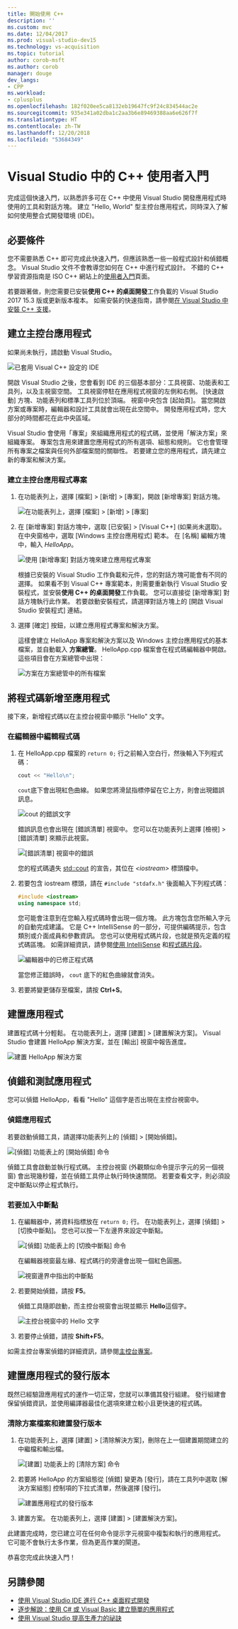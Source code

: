 ```yaml
---
title: 開始使用 C++
description: ''
ms.custom: mvc
ms.date: 12/04/2017
ms.prod: visual-studio-dev15
ms.technology: vs-acquisition
ms.topic: tutorial
author: corob-msft
ms.author: corob
manager: douge
dev_langs:
- CPP
ms.workload:
- cplusplus
ms.openlocfilehash: 182f020ee5ca8132eb19647fc9f24c834544ac2e
ms.sourcegitcommit: 935e341a02dba1c2aa3b6e89469388aa6e626f7f
ms.translationtype: HT
ms.contentlocale: zh-TW
ms.lasthandoff: 12/20/2018
ms.locfileid: "53684349"
---
```

# <a name="get-started-with-c-in-visual-studio"></a>Visual Studio 中的 C++ 使用者入門

完成這個快速入門，以熟悉許多可在 C++ 中使用 Visual Studio 開發應用程式時使用的工具和對話方塊。 建立 "Hello, World" 型主控台應用程式，同時深入了解如何使用整合式開發環境 (IDE)。

## <a name="prerequisites"></a>必要條件

您不需要熟悉 C++ 即可完成此快速入門，但應該熟悉一些一般程式設計和偵錯概念。 Visual Studio 文件不會教導您如何在 C++ 中進行程式設計。 不錯的 C++ 學習資源指南是 ISO C++ 網站上的[使用者入門](https://isocpp.org/get-started)頁面。

若要跟著做，則您需要已安裝**使用 C++ 的桌面開發**工作負載的 Visual Studio 2017 15.3 版或更新版本複本。 如需安裝的快速指南，請參閱[在 Visual Studio 中安裝 C++ 支援](/cpp/build/vscpp-step-0-installation)。

## <a name="create-a-console-app"></a>建立主控台應用程式

如果尚未執行，請啟動 Visual Studio。

![已套用 Visual C&#43;&#43; 設定的 IDE](../ide/media/get-started-cpp-ide-layout.png)

開啟 Visual Studio 之後，您會看到 IDE 的三個基本部分：工具視窗、功能表和工具列，以及主視窗空間。 工具視窗停駐在應用程式視窗的左側和右側。 [快速啟動] 方塊、功能表列和標準工具列位於頂端。 視窗中央包含 [起始頁]。 當您開啟方案或專案時，編輯器和設計工具就會出現在此空間中。 開發應用程式時，您大部分的時間都花在此中央區域。

Visual Studio 會使用「專案」來組織應用程式的程式碼，並使用「解決方案」來組織專案。 專案包含用來建置您應用程式的所有選項、組態和規則。 它也會管理所有專案之檔案與任何外部檔案間的關聯性。 若要建立您的應用程式，請先建立新的專案和解決方案。

### <a name="to-create-a-console-app-project"></a>建立主控台應用程式專案

1. 在功能表列上，選擇 [檔案] > [新增] > [專案]，開啟 [新增專案] 對話方塊。

   ![在功能表列上，選擇 [檔案] > [新增] > [專案]](../ide/media/get-started-cpp-file-new-project-menu.png)

1. 在 [新增專案] 對話方塊中，選取 [已安裝] > [Visual C++] (如果尚未選取)。 在中央窗格中，選取 [Windows 主控台應用程式] 範本。 在 [名稱] 編輯方塊中，輸入 *HelloApp*。

   ![使用 [新增專案] 對話方塊來建立應用程式專案](../ide/media/get-started-cpp-new-project-dialog.png)

   根據已安裝的 Visual Studio 工作負載和元件，您的對話方塊可能會有不同的選擇。 如果看不到 Visual C++ 專案範本，則需要重新執行 Visual Studio 安裝程式，並安裝**使用 C++ 的桌面開發**工作負載。 您可以直接從 [新增專案] 對話方塊執行此作業。 若要啟動安裝程式，請選擇對話方塊上的 [開啟 Visual Studio 安裝程式] 連結。

1. 選擇 [確定] 按鈕，以建立應用程式專案和解決方案。

   這樣會建立 HelloApp 專案和解決方案以及 Windows 主控台應用程式的基本檔案，並自動載入 **方案總管**。 HelloApp.cpp 檔案會在程式碼編輯器中開啟。 這些項目會在方案總管中出現：

   ![方案在方案總管中的所有檔案](../ide/media/get-started-cpp-solution-explorer.png)

## <a name="add-code-to-the-app"></a>將程式碼新增至應用程式

接下來，新增程式碼以在主控台視窗中顯示 "Hello" 文字。

### <a name="to-edit-code-in-the-editor"></a>在編輯器中編輯程式碼

1. 在 HelloApp.cpp 檔案的 `return 0;` 行之前輸入空白行，然後輸入下列程式碼：

   ```cpp
   cout << "Hello\n";
   ```

   `cout`底下會出現紅色曲線。 如果您將滑鼠指標停留在它上方，則會出現錯誤訊息。

   ![cout 的錯誤文字](../ide/media/get-started-cpp-intellisense-error.png)

   錯誤訊息也會出現在 [錯誤清單]  視窗中。 您可以在功能表列上選擇 [檢視] > [錯誤清單] 來顯示此視窗。

   ![[錯誤清單] 視窗中的錯誤](../ide/media/get-started-cpp-error-list.png)

   您的程式碼遺失 [std::cout](/cpp/standard-library/iostream) 的宣告，其位在 *\<iostream>* 標頭檔中。

1. 若要包含 iostream 標頭，請在 `#include "stdafx.h"` 後面輸入下列程式碼：

   ```cpp
   #include <iostream>
   using namespace std;
   ```

   您可能會注意到在您輸入程式碼時會出現一個方塊。 此方塊包含您所輸入字元的自動完成建議。 它是 C++ IntelliSense 的一部分，可提供編碼提示，包含類別或介面成員和參數資訊。 您也可以使用程式碼片段，也就是預先定義的程式碼區塊。 如需詳細資訊，請參閱[使用 IntelliSense](../ide/using-intellisense.md) 和[程式碼片段](../ide/code-snippets.md)。

   ![編輯器中的已修正程式碼](../ide/media/get-started-cpp-cout-fix.png)

   當您修正錯誤時， `cout` 底下的紅色曲線就會消失。

1. 若要將變更儲存至檔案，請按 **Ctrl+S**。

## <a name="build-the-app"></a>建置應用程式

建置程式碼十分輕鬆。 在功能表列上，選擇 [建置] > [建置解決方案]。 Visual Studio 會建置 HelloApp 解決方案，並在 [輸出] 視窗中報告進度。

   ![建置 HelloApp 解決方案](../ide/media/get-started-cpp-build-solution.gif)

## <a name="debug-and-test-the-app"></a>偵錯和測試應用程式

您可以偵錯 HelloApp，看看 "Hello" 這個字是否出現在主控台視窗中。

### <a name="to-debug-the-app"></a>偵錯應用程式

若要啟動偵錯工具，請選擇功能表列上的 [偵錯] > [開始偵錯]。

![[偵錯] 功能表上的 [開始偵錯] 命令](../ide/media/get-started-cpp-start-debugging-menu.png)

偵錯工具會啟動並執行程式碼。 主控台視窗 (外觀類似命令提示字元的另一個視窗) 會出現幾秒鐘，並在偵錯工具停止執行時快速關閉。 若要查看文字，則必須設定中斷點以停止程式執行。

### <a name="to-add-a-breakpoint"></a>若要加入中斷點

1. 在編輯器中，將資料指標放在 `return 0;` 行。 在功能表列上，選擇 [偵錯] > [切換中斷點]。 您也可以按一下左邊界來設定中斷點。

     ![[偵錯] 功能表上的 [切換中斷點] 命令](../ide/media/get-started-cpp-toggle-breakpoint-menu.png)

     在編輯器視窗最左緣、程式碼行的旁邊會出現一個紅色圓圈。

     ![視窗邊界中指出的中斷點](../ide/media/get-started-cpp-breakpoint-set.png)

1. 若要開始偵錯，請按 **F5**。

   偵錯工具隨即啟動，而主控台視窗會出現並顯示 **Hello**這個字。

   ![主控台視窗中的 Hello 文字](../ide/media/get-started-cpp-helloapp-window.png)

1. 若要停止偵錯，請按 **Shift+F5**。

如需主控台專案偵錯的詳細資訊，請參閱[主控台專案](../debugger/debugging-preparation-console-projects.md)。

## <a name="build-a-release-version-of-the-app"></a>建置應用程式的發行版本

既然已經驗證應用程式的運作一切正常，您就可以準備其發行組建。 發行組建會保留偵錯資訊，並使用編譯器最佳化選項來建立較小且更快速的程式碼。

### <a name="to-clean-the-solution-files-and-build-a-release-version"></a>清除方案檔案和建置發行版本

1. 在功能表列上，選擇 [建置] > [清除解決方案]，刪除在上一個建置期間建立的中繼檔和輸出檔。

   ![[建置] 功能表上的 [清除方案] 命令](../ide/media/get-started-cpp-clean-solution-menu.png)

1. 若要將 HelloApp 的方案組態從 [偵錯] 變更為 [發行]，請在工具列中選取 [解決方案組態] 控制項的下拉式清單，然後選擇 [發行]。

   ![建置應用程式的發行版本](../ide/media/get-started-cpp-set-release-configuration.png)

1. 建置方案。 在功能表列上，選擇 [建置] > [建置解決方案]。

此建置完成時，您已建立可在任何命令提示字元視窗中複製和執行的應用程式。 它可能不會執行太多作業，但為更高作業的閘道。

恭喜您完成此快速入門！

## <a name="see-also"></a>另請參閱

- [使用 Visual Studio IDE 進行 C++ 桌面程式開發](/cpp/ide/using-the-visual-studio-ide-for-cpp-desktop-development)
- [逐步解說：使用 C# 或 Visual Basic 建立簡單的應用程式](../get-started/csharp/tutorial-wpf.md)
- [使用 Visual Studio 提高生產力的祕訣](../ide/productivity-tips-for-visual-studio.md)
